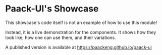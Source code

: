 # Paack-UI's Showcase 

This showcase's code itself is not an example of how to use this module!

Instead, it is a live demonstration for the components. It shows how they look like, how one can use them, and their variations.

A published version is available at https://paackeng.github.io/paack-ui